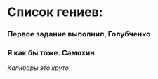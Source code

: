# Список гениев:
### Первое задание выполнил, Голубченко
### Я как бы тоже. Самохин
*Капибары это круто*

